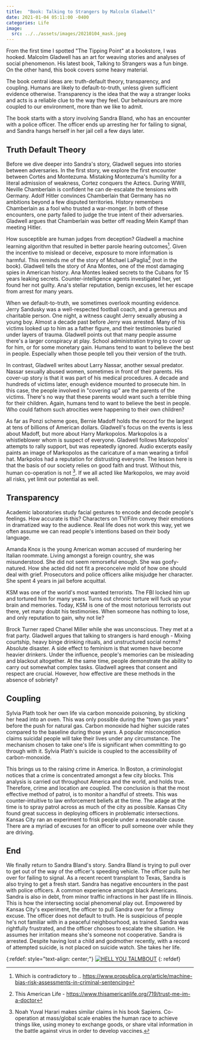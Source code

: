 ```yaml
---
title:  "Book: Talking to Strangers by Malcolm Gladwell"
date: 2021-01-04 05:11:00 -0400
categories: Life
image:
  src: ../../assets/images/20210104_mask.jpeg
---
```


From the first time I spotted "The Tipping Point" at a bookstore, I was hooked.  Malcolm Gladwell has an art for weaving stories and analyses of social phenomenon.  His latest book, Talking to Strangers was a fun binge.  On the other hand, this book covers some heavy material.

The book central ideas are: truth-default theory, transparency, and coupling.  Humans are likely to default-to-truth, unless given sufficient evidence otherwise. Transparency is the idea that the way a stranger looks and acts is a reliable clue to the way they feel.  Our behaviours are more coupled to our environment, more than we like to admit.

The book starts with a story involving Sandra Bland, who has an encounter with a police officer. The officer ends up arresting her for failing to signal, and Sandra hangs herself in her jail cell a few days later.

## Truth Default Theory

Before we dive deeper into Sandra's story, Gladwell segues into stories between adversaries.  In the first story, we explore the first encounter between Cortés and Montezuma.  Mistaking Montezuma's humility for a literal admission of weakness, Cortez conquers the Aztecs.  During WWII, Neville Chamberlain is confident he can de-escalate the tensions with Germany.  Adolf Hitler convinces Chamberlain that Germany has no ambitions beyond a few disputed territories.  History remembers Chamberlain as a fool who trusted a war-monger.  In both of these encounters, one party failed to judge the true intent of their adversaries.  Gladwell argues that Chamberlain was better off  reading Mein Kampf than meeting Hitler.

How susceptible are human judges from deception?  Gladwell a machine learning algorithm that resulted in better parole hearing outcomes[^1].  Given the incentive to mislead or deceive, exposure to more information is harmful.  This reminds me of the story of Michael LaPaglia[^2] (not in the book).  Gladwell tells the story of Ana Montes, one of the most damaging spies in American history. Ana Montes leaked secrets to the Cubans for 15 years leaking secrets.  Counter-intelligence agents investigated her, yet found her not guilty.  Ana's stellar reputation, benign excuses, let her escape from arrest for many years.

When we default-to-truth, we sometimes overlook mounting evidence.  Jerry Sandusky was a well-respected football coach, and a generous and charitable person.  One night, a witness caught Jerry sexually abusing a young boy.  Almost a decade past before Jerry was arrested.  Many of his victims looked up to him as a father figure, and their testimonies buried under layers of trauma.  Gladwell points out that many people assume there's a larger conspiracy at play.  School administration trying to cover up for him, or for some monetary gain.  Humans tend to want to believe the best in people.  Especially when those people tell you their version of the truth.

In contrast, Gladwell writes about Larry Nassar, another sexual predator.  Nassar sexually abused women, sometimes in front of their parents. His cover-up story is that it was part of his medical procedures. A decade and hundreds of victims later, enough evidence mounted to prosecute him.  In this case, the people involved in "covering up" are the parents of the victims.  There's no way that these parents would want such a terrible thing for their children.  Again, humans tend to want to believe the best in people.  Who could fathom such atrocities were happening to their own children?

As far as Ponzi scheme goes, Bernie Madoff holds the record for the largest at tens of billions of American dollars. Gladwell's focus on the events is less about Madoff, but more about Harry Markopolos. Markopolos is a whistleblower whom is suspect of everyone. Gladwell follows Markopolos' attempts to rally support, but was repeatedly ignored. Audio excerpts easily paints an image of Markopolos as the caricature of a man wearing a tinfoil hat. Markpolos had a reputation for distrusting everyone.  The lesson here is that the basis of our society relies on good faith and trust.  Without this, human co-operation is not [^3]. If we all acted like Markopolos, we may avoid all risks, yet limit our potential as well.

## Transparency

Academic laboratories study facial gestures to encode and decode people's feelings.  How accurate is this?  Characters on TV/Film convey their emotions in dramatized way to the audience.  Real life does not work this way, yet we often assume we can read people's intentions based on their body language.

Amanda Knox is the young American woman accused of murdering her Italian roommate.  Living amongst a foreign country, she was misunderstood.  She did not seem remorseful enough.  She was goofy-natured.  How she acted did not fit a  preconceive mold of how one should deal with grief.  Prosecutors and police officers alike misjudge her character.  She spent 4 years in jail before acquittal.

KSM was one of the world's most wanted terrorists.  The FBI locked him up and tortured him for many years.  Turns out chronic torture will fuck up your brain and memories.  Today, KSM is one of the most notorious terrorists out there, yet many doubt his testimonies.  When someone has nothing to lose, and only reputation to gain, why not lie?

Brock Turner raped Chanel Miller while she was unconscious.  They met at a frat party.  Gladwell argues that talking to strangers is hard enough - Mixing courtship, heavy binge drinking rituals, and unstructured social norms?  Absolute disaster.  A  side effect to feminism is that women have become heavier drinkers.  Under the influence, people's memories can be misleading and blackout altogether.  At the same time, people demonstrate the ability to carry out somewhat complex tasks.  Gladwell agrees that consent and respect are crucial.  However, how effective are these methods in the absence of sobriety?

## Coupling

Sylvia Plath took her own life via carbon monoxide poisoning, by sticking her head into an oven. This was only possible during the "town gas years" before the push for natural gas.  Carbon monoxide  had higher suicide rates compared to the baseline during those years.  A popular misconception claims suicidal people will take their lives under any circumstance.  The mechanism chosen to take one's life is significant when committing to go through with it.  Sylvia Plath's suicide is coupled to the accessibility of carbon-monoxide.

This brings us to the raising crime in America. In Boston, a criminologist notices that a crime is concentrated amongst a few city blocks. This analysis is carried out throughout America and the world, and holds true. Therefore, crime and location are coupled.  The conclusion is that the most effective method of patrol, is to monitor a handful of streets. This was counter-intuitive to law enforcement beliefs at the time.  The adage at the time is to spray patrol across as much of the city as possible.  Kansas City found great success in deploying officers in problematic intersections. Kansas City ran an experiment to frisk people under a reasonable cause.  There are a myriad of excuses for an officer to pull someone over while they are driving.

## End

We finally return to Sandra Bland's story.  Sandra Bland is trying to pull over to get out of the way of the officer's speeding vehicle.  The officer pulls her over for failing to signal.  As a recent recent transplant to Texas, Sandra is also trying to get a fresh start.  Sandra has negative encounters in the past with police officers.  A common experience amongst black Americans.  Sandra is also in debt, from minor traffic infractions in her past life in Illinois.  This is how the intersecting social phenomenal play out.  Empowered by Kansas City's experiment, the officer to pull Sandra over for a flimsy excuse.  The officer does not default to truth.  He is suspicious of people he's not familiar with in a peaceful neighbourhood, as trained.  Sandra was rightfully frustrated, and the officer chooses to escalate the situation.  He assumes her irritation means she's someone not cooperative.  Sandra is arrested.  Despite having lost a child and godmother recently, with a record of attempted suicide, is not placed on suicide watch. She takes her life.

{:refdef: style="text-align: center;"}
[![HELL YOU TALMBOUT](https://img.youtube.com/vi/fumaCsQ9wKw/0.jpg)](https://www.youtube.com/watch?v=fumaCsQ9wKw "HELL YOU TALMBOUT")
{: refdef}

[^1]: Which is contradictory to .. https://www.propublica.org/article/machine-bias-risk-assessments-in-criminal-sentencing

[^2]: This American Life - https://www.thisamericanlife.org/719/trust-me-im-a-doctor

[^3]: Noah Yuval Harari makes similar claims in his book Sapiens.  Co-operation at mass/global scale enables the human race to achieve things like, using money to exchange goods, or share vital information in the battle against virus in order to develop vaccines.

